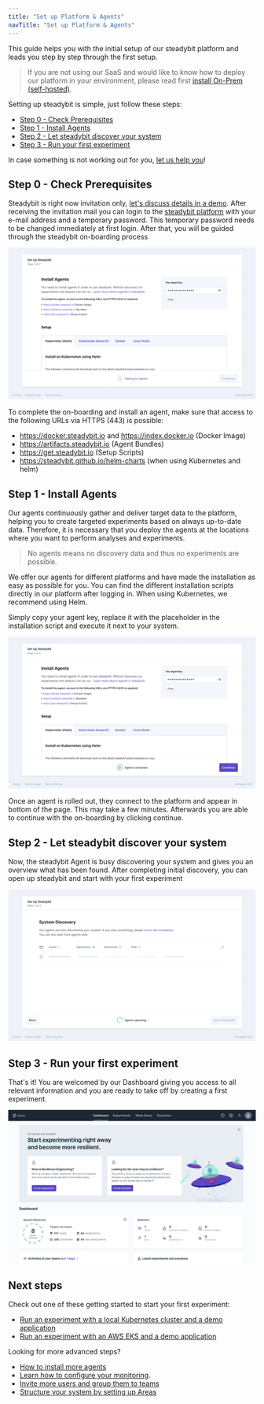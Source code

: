 ```yaml
---
title: "Set up Platform & Agents"
navTitle: "Set up Platform & Agents"
---
```

This guide helps you with the initial setup of our steadybit platform and leads you step by step through the first setup.

>If you are not using our SaaS and would like to know how to deploy our platform in your environment, please read first [install On-Prem (self-hosted)](20-install-onprem).
>

Setting up steadybit is simple, just follow these steps:

- [Step 0 - Check Prerequisites](#step-0---check-prerequisites)
- [Step 1 - Install Agents](#step-1---install-agents)
- [Step 2 - Let steadybit discover your system](#step-2---let-steadybit-discover-your-system)
- [Step 3 - Run your first experiment](#step-3---run-your-first-experiment)

In case something is not working out for you, [let us help you](https://www.steadybit.com/contact)!

## Step 0 - Check Prerequisites
Steadybit is right now invitation only, [let's discuss details in a demo](https://www.steadybit.com/request-demo).
After receiving the invitation mail you can login to the [steadybit platform](https://platform.steadybit.io/) with your e-mail address and a temporary password.
This temporary password needs to be changed immediately at first login.
After that, you will be guided through the steadybit on-boarding process

![on-boarding](img-set-up/step0-setup-agents.png)

To complete the on-boarding and install an agent, make sure that access to the following URLs via HTTPS (443) is possible:

* https://docker.steadybit.io and https://index.docker.io (Docker Image)
* https://artifacts.steadybit.io (Agent Bundles)
* https://get.steadybit.io (Setup Scripts)
* https://steadybit.github.io/helm-charts (when using Kubernetes and helm)

## Step 1 - Install Agents
Our agents continuously gather and deliver target data to the platform, helping you to create targeted experiments based on always up-to-date data.
Therefore, it is necessary that you deploy the agents at the locations where you want to perform analyses and experiments.

> No agents means no discovery data and thus no experiments are possible.

We offer our agents for different platforms and have made the installation as easy as possible for you.
You can find the different installation scripts directly in our platform after logging in.
When using Kubernetes, we recommend using Helm.

Simply copy your agent key, replace it with the placeholder in the installation script and execute it next to your system.

![on-boarding](img-set-up/step1-setup-agents.png)

Once an agent is rolled out, they connect to the platform and appear in bottom of the page. This may take a few minutes. Afterwards you are able to continue with the on-boarding by clicking continue.

## Step 2 - Let steadybit discover your system
Now, the steadybit Agent is busy discovering your system and gives you an overview what has been found.
After completing initial discovery, you can open up steadybit and start with your first experiment

![agents finished](img-set-up/step2-agents-discover.png)


## Step 3 - Run your first experiment
That's it!
You are welcomed by our Dashboard giving you access to all relevant information and you are ready to take off by creating a first experiment.

![steadybit Dashboard](img-set-up/step3-dashboard.png)


## Next steps

Check out one of these getting started to start your first experiment:
- [Run an experiment with a local Kubernetes cluster and a demo application](30-run-experiment-local)
- [Run an experiment with an AWS EKS and a demo application](40-run-experiment-eks)

Looking for more advanced steps?
- [How to install more agents](../install-configure/30-install-agents)
- [Learn how to configure your monitoring](../install-configure/70-configure-monitoring).
- [Invite more users and group them to teams](../install-configure/60-teams-and-users)
- [Structure your system by setting up Areas](../install-configure/50-set-up-areas)
